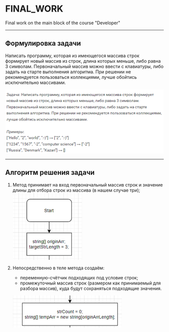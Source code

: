 # FINAL_WORK
Final work on the main block of the course "Developer"

---
## Формулировка задачи  

Написать программу, которая из имеющегося массива строк формирует новый массив из строк, длина которых меньше, либо равна 3 символам. Первоначальный массив можно ввести с клавиатуры, либо задать на старте выполнения алгоритма. При решении не рекомендуется пользоваться коллекциями, лучше обойтись исключительно массивами.

![Task_text](task_text.png)

---
## Алгоритм решения задачи 

1. Метод принимает на вход первоначальный массив строк и значение длины для отбора строк из массива (в нашем случае три);
    !["1й шаг алгоритма"](1_alg.png)

2. Непосредственно в теле метода создаём:
   * переменную-счётчик подходящих под условие строк;
   * промежуточный массив строк (размером как принимаемый для разбора массив), куда будут сохраняться подходящие значения.
  
    !["2й шаг алгоритма"](2_alg.png)
